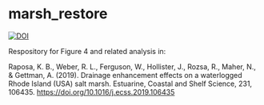 # marsh_restore

[![DOI](https://zenodo.org/badge/170695905.svg)](https://zenodo.org/badge/latestdoi/170695905)


Respository for Figure 4 and related analysis in:

Raposa, K. B., Weber, R. L., Ferguson, W., Hollister, J., Rozsa, R., Maher, N., & Gettman, A. (2019). Drainage enhancement effects on a waterlogged Rhode Island (USA) salt marsh. Estuarine, Coastal and Shelf Science, 231, 106435. https://doi.org/10.1016/j.ecss.2019.106435
